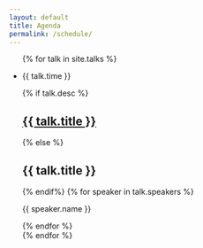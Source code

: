 ```yaml
---
layout: default
title: Agenda
permalink: /schedule/
---
```


<section class="schedule">
  <ul>
    {% for talk in site.talks %}
      <li>
        <p>{{ talk.time }}</p>
        <div>
          {% if talk.desc %}
            <a href="{{ talk.url }}"><h2>{{ talk.title }}</h2></a>
          {% else %}
            <h2>{{ talk.title }}</h2>
          {% endif%}
          {% for speaker in talk.speakers %}
            <p>{{ speaker.name }}</p>
          {% endfor %}
        </div>
      </li>
    {% endfor %}
  </ul>
</section>
